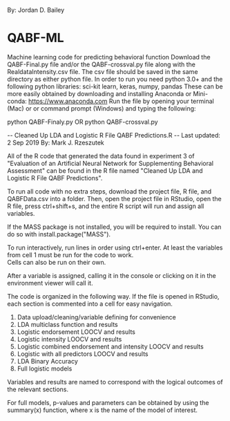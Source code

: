 By: Jordan D. Bailey
# QABF-ML
Machine learning code for predicting behavioral function
Download the QABF-Final.py file and/or the QABF-crossval.py file along with the RealdataIntensity.csv file. 
The csv file should be saved in the same directory as either python file. 
In order to run you need python 3.0+ and the following python libraries: sci-kit learn, keras, numpy, pandas
These can be more easily obtained by downloading and installing Anaconda or Mini-conda: https://www.anaconda.com
Run the file by opening your terminal (Mac) or or command prompt (Windows) and typing the following:

python QABF-Finaly.py 
OR
python QABF-crossval.py




-- Cleaned Up LDA and Logistic R File QABF Predictions.R -- 
Last updated: 2 Sep 2019
By: Mark J. Rzeszutek

All of the R code that generated the data found in experiment 3 of "Evaluation of an Artificial Neural Network for Supplementing Behavioral Assessment"
can be found in the R file named "Cleaned Up LDA and Logistic R File QABF Predictions". 

To run all code with no extra steps, download the project file, R file, and QABFData.csv into a folder. Then, open the project file in RStudio, open the R file, press ctrl+shift+s, and the entire
R script will run and assign all variables. 

If the MASS package is not installed, you will be required to install. You can do so with install.package("MASS"). 

To run interactively, run lines in order using ctrl+enter. At least the variables from cell 1 must be run for the code to work.  
Cells can also be run on their own.

After a variable is assigned, calling it in the console or clicking on it in the environment viewer will call it. 

The code is organized in the following way. If the file is opened in RStudio, each section is commented into a cell for easy navigation.  
1. Data upload/cleaning/variable defining for convenience
2. LDA multiclass function and results
3. Logistic endorsement LOOCV and results
4. Logistic intensity LOOCV and results
5. Logistic combined endorsement and intensity LOOCV and results
6. Logistic with all predictors LOOCV and results
7. LDA Binary Accuracy
8. Full logistic models

Variables and results are named to correspond with the logical outcomes of the relevant sections. 

For full models, p-values and parameters can be obtained by using the summary(x) function, where x is the name of the
model of interest. 
